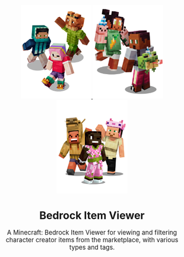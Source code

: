 <p align="center">
   <a href="https://github.com/BehaviorPack/Bedrock-Item-Viewer">
      <span style="display: inline-block;">
         <img src="https://github.com/BehaviorPack/Bedrock-Viewer/blob/main/marketplace/artpiece1.png" width="190" height="253">
      </span>
      <span style="display: inline-block;">
         <img src="https://github.com/BehaviorPack/Bedrock-Viewer/blob/main/marketplace/artpiece3.png" width="190" height="253">
      </span>
      <span style="display: inline-block;">
         <img src="https://github.com/BehaviorPack/Bedrock-Viewer/blob/main/marketplace/artpiece2.png" width="190" height="253">
      </span>
   </a>
  <div align="center">
   <h1>Bedrock Item Viewer</h1>
   <p style="font-size: 1.2em;">
      A Minecraft: Bedrock Item Viewer for viewing and filtering character creator items from the marketplace, with various types and tags.
   </p>
</div>
